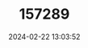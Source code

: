 ---
title: "157289"
category: "Eumeces schneiderii"
draft: false
date: 2024-02-22 13:03:52
languages:
  English: ["Berber Skink", "Schneider's Skink", "Orange-tailed Skink"]
  Russian: ["Dlinnonogii Stsink"]
  French: ["Eumeces de Schneider"]
  Turkish: ["Sarı Kertenkele"]
  Azerbaijani: ["Schneider Kertenkelesi"]
  Tajik: ["Stsinki Poidaroz"]
  German: ["Tupfelskink"]
---